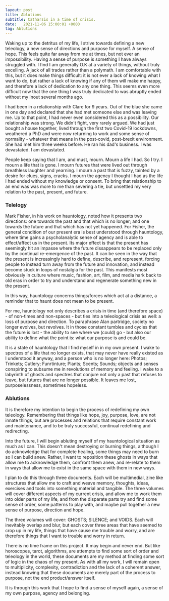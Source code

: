 ```yaml
---
layout: post
title: Ablutions
subtitle: Catharsis in a time of crisis.
date:   2021-11-06 15:00:01 +0000
tag: Ablutions
---
```


Waking up to the detritus of my life, I strive towards defining a new teleology, a new sense of directions and purpose for myself. A sense of hope. This feels quite far away from me at times, but not ever an impossibility. Having a sense of purpose is something I have always struggled with. I find I am generally O.K at a variety of things, without truly excelling. A jack of all trades rather than a polymath. I am comfortable with this, but it does make things difficult: it is not ever a lack of knowing what I want to do, but rather a lack of knowing if any of them will make me happy, and therefore a lack of dedication to any one thing. This seems even more difficult now that the one thing I was truly dedicated to was abruptly ended without my inout several months ago.

I had been in a relationship with Clare for 9 years. Out of the blue she came in one day and declared that she had met someone else and was leaving me. Up to that point, I had never even considered this as a possibility. Our relationship was strong. We didn't fight, very rarely argued. We had just bought a house together, lived through the first two Covid-19 lockdowns, weathered a PhD and were now returning to work and some sense of normality - whatever that means in the post-covid, post-brexit environment. She had met him three weeks before. He ran his dad's business. I was devastated. I am devastated.

People keep saying that I am, and must, mourn. Mourn a life I had. So I try. I mourn a life that is gone. I mourn futures that were lived out through breathless laughter and yearning. I mourn a past that is fuzzy, tainted by a desire for clues, signs, cracks. I mourn the agency I thought I had as the life I had ended without my knowledge or consent. To bring that relationship to an end was was more to me than severing a tie, but unsettled my very relation to the past, present, and future.

### Telelogy

Mark Fisher, in his work on hauntology, noted how it presents two directions: one towards the past and that which is no longer; and one towards the future and that which has not yet happened. For Fisher, the general condition of our present era is best understood through hauntology, where time gains a psycholanalytic sense of agency and is able to effect/affect us in the present. Its major effect is that the present has seemingly hit an impasse where the future dissappears to be replaced only by the continual re-emergence of the past. It can be seen in the way that the present is increasingly hard to define, describe, and represent, forcing people to instead turn away from the future and innovation, and instead become stuck in loops of nostalgia for the past. This manifests most obviously in culture where music, fashion, art, film, and media hark back to old eras in order to try and understand and regenerate something new in the present.

In this way, hauntology concerns things/forces which act at a distance, a reminder that to haunt does not mean to be present.

For me, hauntology not only describes a crisis in time (and therefore space) - of non-times and non-spaces - but ties into a teleological crisis as well: a loss of purpose and direction. To paraphrase Alan partridge, society no longer evolves, but revolves. It in those constant tumbles and cycles that the future is lost - the ability to see where we (could) go - but also our ability to define what the point is: what our purpose is and could be.

It is a state of hauntology that I find myself in in my own present. I wake to spectres of a life that no longer exists, that may never have really existed as I understood it anyway, and a person who is no longer here: Photos; Trinkets; Cutlery; Funrtinture; Plants; Scents; Sounds; objects and senses conspiring to subsume me in revolutions of memory and feeling. I wake to a labyrinth of ghosts and spectres that conjure not only a past that refuses to leave, but futures that are no longer possible. It leaves me lost, purposelessness, sometimes hopeless.

### Ablutions

It is therefore my intention to begin the process of redefining my own teleology. Remembering that things like hope, joy, purpose, love, are not innate things, but are processes and relations that require constant work and maintenance, and to be truly successful, continual redefining and redirecting.

Into the future, I will begin abluting myself of my hauntological situation as much as I can. This doesn't mean destroying or burning things, although I do acknowledge that for complete healing, some things may need to burn so I can build anew. Rather, I want to reposition these ghosts in ways that allow me to acknowledge them, confront them anew, and re-relate to them in ways that allow me to exist in the same space with them in new ways.

I plan to do this through three documents. Each will be multimedial, zine like structures that allow me to craft and weave memory, thoughts, ideas, exercises and tools into something material and tangible. The three volumes will cover different aspects of my current crisis, and allow me to work them into older parts of my life, and from the disparate parts try and find some sense of order, some patterns to play with, and maybe pull together a new sense of purpose, direction and hope.

The three volumes will cover: GHOSTS; SILENCE; and VOIDS. Each will inevitably overlap and blur, but each cover three areas that have seemed to crop up in my life, things that have cause me trouble and worry, and are therefore things that I want to trouble and worry in return.

There is no time frame on this project. It may begin and never end. But like horoscopes, tarot, algorithms, are attempts to find some sort of order and teleology in the world, these documents are my method at finding some sort of logic in the chaos of my present. As with all my work, I will remain open to multiplicity, complexity, contradiction and the lack of a coherent answer, instead knowing that these documents are merely part of the process to purpose, not the end product/answer itself.

It is through this work that I hope to find a sense of myself again, a sense of my own purpose, agency and belonging.
